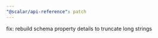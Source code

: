```yaml
---
"@scalar/api-reference": patch
---
```


fix: rebuild schema property details to truncate long strings
